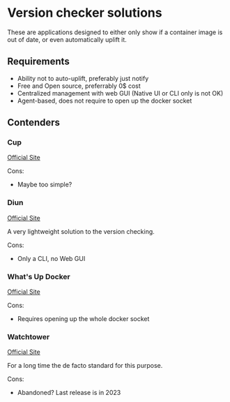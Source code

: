 # Version checker solutions

These are applications designed to either only show if a container image is out of date, or even automatically uplift it.

## Requirements

- Ability not to auto-uplift, preferably just notify
- Free and Open source, preferrably 0$ cost
- Centralized management with web GUI (Native UI or CLI only is not OK)
- Agent-based, does not require to open up the docker socket

## Contenders

### Cup

[Official Site](https://github.com/sergi0g/cup)

Cons:

- Maybe too simple?

### Diun

[Official Site](https://crazymax.dev/diun/)

A very lightweight solution to the version checking.

Cons:

- Only a CLI, no Web GUI

### What's Up Docker

[Official Site](https://github.com/getwud/wud)

Cons:

- Requires opening up the whole docker socket

### Watchtower

[Official Site](https://containrrr.dev/watchtower/)

For a long time the de facto standard for this purpose.

Cons:

- Abandoned? Last release is in 2023
